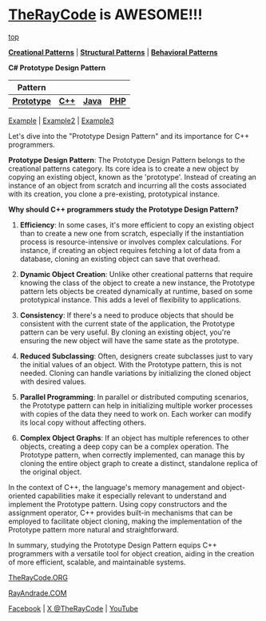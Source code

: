 # [TheRayCode](../../../README.md) is AWESOME!!!

[top](../README.md)

**[Creational Patterns](../README.md)** | **[Structural Patterns](../../Structural/README.md)** | **[Behavioral Patterns](../../Behavioral/README.md)**

**C# Prototype Design Pattern**

|Pattern|   |   |   |
|---|---|---|---|
|  [**Prototype**](README.md) | [**C++**](../../../CPP/Creational/Prototype/README.md) | [**Java**](../../../Java/Creational/Prototype/README.md) | [**PHP**](../../../PHP/Creational/Prototype/README.md) |

[Example](Example/README.md) | [Example2](Example2/README.md) | [Example3](Example3/README.md)  

Let's dive into the "Prototype Design Pattern" and its importance for C++ programmers.

**Prototype Design Pattern**:
The Prototype Design Pattern belongs to the creational patterns category. Its core idea is to create a new object by copying an existing object, known as the 'prototype'. Instead of creating an instance of an object from scratch and incurring all the costs associated with its creation, you clone a pre-existing, prototypical instance.

**Why should C++ programmers study the Prototype Design Pattern?**

1. **Efficiency**: In some cases, it's more efficient to copy an existing object than to create a new one from scratch, especially if the instantiation process is resource-intensive or involves complex calculations. For instance, if creating an object requires fetching a lot of data from a database, cloning an existing object can save that overhead.

2. **Dynamic Object Creation**: Unlike other creational patterns that require knowing the class of the object to create a new instance, the Prototype pattern lets objects be created dynamically at runtime, based on some prototypical instance. This adds a level of flexibility to applications.

3. **Consistency**: If there's a need to produce objects that should be consistent with the current state of the application, the Prototype pattern can be very useful. By cloning an existing object, you're ensuring the new object will have the same state as the prototype.

4. **Reduced Subclassing**: Often, designers create subclasses just to vary the initial values of an object. With the Prototype pattern, this is not needed. Cloning can handle variations by initializing the cloned object with desired values.

5. **Parallel Programming**: In parallel or distributed computing scenarios, the Prototype pattern can help in initializing multiple worker processes with copies of the data they need to work on. Each worker can modify its local copy without affecting others.

6. **Complex Object Graphs**: If an object has multiple references to other objects, creating a deep copy can be a complex operation. The Prototype pattern, when correctly implemented, can manage this by cloning the entire object graph to create a distinct, standalone replica of the original object.

In the context of C++, the language's memory management and object-oriented capabilities make it especially relevant to understand and implement the Prototype pattern. Using copy constructors and the assignment operator, C++ provides built-in mechanisms that can be employed to facilitate object cloning, making the implementation of the Prototype pattern more natural and straightforward.

In summary, studying the Prototype Design Pattern equips C++ programmers with a versatile tool for object creation, aiding in the creation of more efficient, scalable, and maintainable systems.

[TheRayCode.ORG](https://www.TheRayCode.org)

[RayAndrade.COM](https://www.RayAndrade.com)

[Facebook](https://www.facebook.com/TheRayCode/) | [X @TheRayCode](https://www.x.com/TheRayCode/) | [YouTube](https://www.youtube.com/TheRayCode/)
